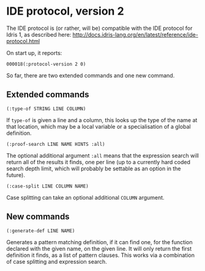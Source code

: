IDE protocol, version 2
=======================

The IDE protocol is (or rather, will be) compatible with the IDE protocol for
Idris 1, as described here:
http://docs.idris-lang.org/en/latest/reference/ide-protocol.html

On start up, it reports:

`000018(:protocol-version 2 0)`

So far, there are two extended commands and one new command.

Extended commands
-----------------

`(:type-of STRING LINE COLUMN)`

If `type-of` is given a line and a column, this looks up the type of the name
at that location, which may be a local variable or a specialisation of a
global definition.

`(:proof-search LINE NAME HINTS :all)`

The optional additional argument `:all` means that the expression search will
return all of the results it finds, one per line (up to a currently hard coded
search depth limit, which will probably be settable as an option in the
future).

`(:case-split LINE COLUMN NAME)`

Case splitting can take an optional additional `COLUMN` argument.

New commands
------------

`(:generate-def LINE NAME)`

Generates a pattern matching definition, if it can find one, for the function
declared with the given name, on the given line. It will only return the
first definition it finds, as a list of pattern clauses. This works via a
combination of case splitting and expression search.

